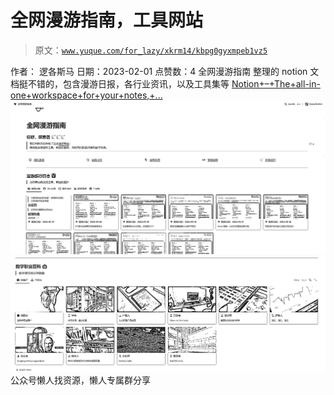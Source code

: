 # 全网漫游指南，工具网站

> 原文：[`www.yuque.com/for_lazy/xkrm14/kbpg0gyxmpeb1vz5`](https://www.yuque.com/for_lazy/xkrm14/kbpg0gyxmpeb1vz5)

<ne-p id="u9ca70f32" data-lake-id="u9ca70f32"><ne-text id="u1bcb75f0">作者： 逻各斯马</ne-text></ne-p> <ne-p id="ue6cd9d22" data-lake-id="ue6cd9d22"><ne-text id="u9a532014">日期：2023-02-01</ne-text></ne-p> <ne-p id="uae4dff3b" data-lake-id="uae4dff3b"><ne-text id="uee453987">点赞数：</ne-text><ne-text id="u92fdcf2a" ne-bold="true">4</ne-text></ne-p> <ne-hole id="u81c171d2" data-lake-id="u81c171d2"><ne-card data-card-name="hr" data-card-type="block" id="x4ReO" data-event-boundary="card"><ne-p id="u5bbb71e5" data-lake-id="u5bbb71e5"><ne-text id="u0a6937c4">全网漫游指南 整理的 notion 文档挺不错的，包含漫游日报，各行业资讯，以及工具集等</ne-text> [<ne-text id="u0ee6d4af">Notion+–+The+all-in-</ne-text> <ne-text id="u52b60948">one+workspace+for+your+notes,+...</ne-text>](https://tagly.notion.site/)</ne-p> <ne-p id="ue55383ce" data-lake-id="ue55383ce"><ne-card data-card-name="image" data-card-type="inline" id="Nnd6i" data-event-boundary="card">![](img/34460793309df375104f121bf3590c9b.png)</ne-card></ne-p> <ne-p id="u9b128d6c" data-lake-id="u9b128d6c"><ne-card data-card-name="image" data-card-type="inline" id="UASCS" data-event-boundary="card">![](img/d91eeaa5c443ff2804665bd4e663f1f4.png)</ne-card></ne-p> <ne-hole id="uea2f3d2c" data-lake-id="uea2f3d2c"><ne-card data-card-name="hr" data-card-type="block" id="IxP8r" data-event-boundary="card"><ne-p id="ucaeb6a01" data-lake-id="ucaeb6a01"><ne-text id="u88d679f9">公众号懒人找资源，懒人专属群分享</ne-text></ne-p></ne-card></ne-hole></ne-card></ne-hole>